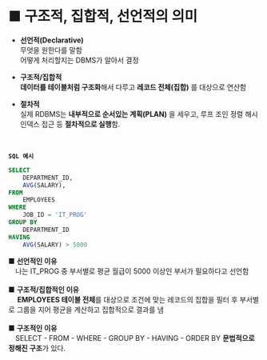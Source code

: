 # ■ 구조적, 집합적, 선언적의 의미

- **선언적(Declarative)**<br>
무엇을 원한다를 말함<br>
어떻게 처리할지는 DBMS가 알아서 결정

- **구조적/집합적**<br>
**데이터를 테이블처럼 구조화**해서 다루고
**레코드 전체(집합)** 를 대상으로 연산함

- **절차적**<br>
실제 RDBMS는 **내부적으로 순서있는 계획(PLAN)** 을 세우고, 루프 조인 정렬 해시 인덱스 접근 등 **절차적으로 실행**함.
<br>

**`SQL 예시`**
```sql
SELECT
	DEPARTMENT_ID,
	AVG(SALARY),
FROM
	EMPLOYEES
WHERE
	JOB_ID = 'IT_PROG'
GROUP BY 
	DEPARTMENT_ID
HAVING
	AVG(SALARY) > 5000
```
■ **선언적인 이유**<br>
&emsp;나는 IT_PROG 중 부서별로 평균 월급이 5000 이상인 부서가 필요하다고 선언함<br><br>
■ **구조적/집합적인 이유**<br>
&emsp; **EMPLOYEES 테이블 전체**를 대상으로 조건에 맞는 레코드의 집합을 필터 후 부서별로 그룹을 지어 평균을 계산하고 집합적으로 결과를 냄<br><br>
■ **구조적인 이유**<br>
&emsp;SELECT - FROM - WHERE - GROUP BY - HAVING - ORDER BY **문법적으로 정해진 구조**가 있다.<br>
